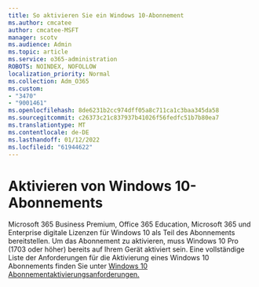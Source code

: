 ```yaml
---
title: So aktivieren Sie ein Windows 10-Abonnement
ms.author: cmcatee
author: cmcatee-MSFT
manager: scotv
ms.audience: Admin
ms.topic: article
ms.service: o365-administration
ROBOTS: NOINDEX, NOFOLLOW
localization_priority: Normal
ms.collection: Adm_O365
ms.custom:
- "3470"
- "9001461"
ms.openlocfilehash: 8de6231b2cc974dff05a8c711ca1c3baa345da58
ms.sourcegitcommit: c26373c21c837937b41026f56fedfc51b7b80ea7
ms.translationtype: MT
ms.contentlocale: de-DE
ms.lasthandoff: 01/12/2022
ms.locfileid: "61944622"
---
```

# <a name="activating-windows-10-subscriptions"></a>Aktivieren von Windows 10-Abonnements

Microsoft 365 Business Premium, Office 365 Education, Microsoft 365 und Enterprise digitale Lizenzen für Windows 10 als Teil des Abonnements bereitstellen. Um das Abonnement zu aktivieren, muss Windows 10 Pro (1703 oder höher) bereits auf Ihrem Gerät aktiviert sein. Eine vollständige Liste der Anforderungen für die Aktivierung eines Windows 10 Abonnements finden Sie unter [Windows 10 Abonnementaktivierungsanforderungen.](https://docs.microsoft.com/windows/deployment/windows-10-subscription-activation#requirements)
